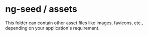 # ng-seed / assets
This folder can contain other asset files like images, favicons, etc., depending on your application's requirement.